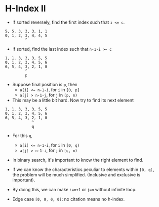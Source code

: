 # H-Index II

* If sorted reversely, find the first index such that `i <= c`.

```
5, 5, 3, 3, 3, 1, 1
0, 1, 2, 3, 4, 4, 5
         ^
```

* If sorted, find the last index such that `n-1-i >= c` 

```
1, 1, 3, 3, 3, 5, 5
0, 1, 2, 3, 4, 5, 6
6, 5, 4, 3, 2, 1, 0
         ^
         p
```

* Suppose final position is `p`, then
  * `a[i] <= n-1-i`, for `i` in `[0, p]`
  * `a[j] > n-1-j`, for `j` in `(p, n)`
* This may be a little bit hard. Now try to find its next element

```
1, 1, 3, 3, 3, 5, 5
0, 1, 2, 3, 4, 5, 6
6, 5, 4, 3, 2, 1, 0
            ^
            q
```

* For this `q`,
  * `a[i] <= n-1-i`, for `i` in `[0, q)`
  * `a[j] > n-1-i`, for `j` in `[q, n)`

* In binary search, it's important to know the right element to find.
* If we can know the characteristics peculiar to elements within `[0, q)`,
  the problem will be much simplified. (Inclusive and exclusive is important).
* By doing this, we can make `i=m+1` or `j=m` without infinite loop.
* Edge case `[0, 0, 0, 0]`: no citation means no h-index.
